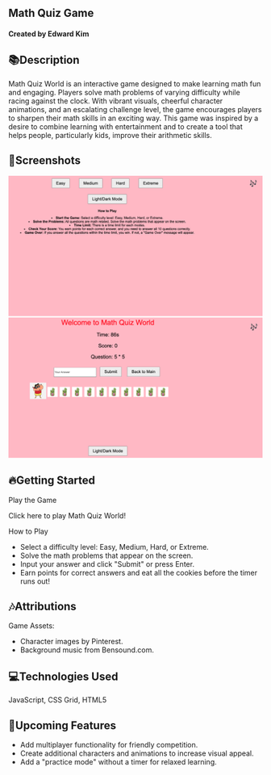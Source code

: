 ## Math Quiz Game
#### Created by Edward Kim

## 📚Description
Math Quiz World is an interactive game designed to make learning math fun and engaging. Players solve math problems of varying difficulty while racing against the clock. With vibrant visuals, cheerful character animations, and an escalating challenge level, the game encourages players to sharpen their math skills in an exciting way.
This game was inspired by a desire to combine learning with entertainment and to create a tool that helps people, particularly kids, improve their arithmetic skills.

## 📸Screenshots
![screenshot1](https://github.com/EdwardKim030391/Math-Quiz-Game-GA-Unit-1-Project/blob/main/image/mathquiz1.png)
![screenshot2](https://github.com/EdwardKim030391/Math-Quiz-Game-GA-Unit-1-Project/blob/main/image/mathquiz2.png)

## 🔥Getting Started
Play the Game

Click here to play Math Quiz World!

How to Play
* Select a difficulty level: Easy, Medium, Hard, or Extreme.
* Solve the math problems that appear on the screen.
* Input your answer and click "Submit" or press Enter.
* Earn points for correct answers and eat all the cookies before the timer runs out!

## 🎶Attributions
Game Assets:

* Character images by Pinterest.
* Background music from Bensound.com.

## 💻Technologies Used
JavaScript, CSS Grid, HTML5


## 🎉Upcoming Features
* Add multiplayer functionality for friendly competition.
* Create additional characters and animations to increase visual appeal.
* Add a "practice mode" without a timer for relaxed learning.
